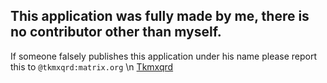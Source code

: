 ## This application was fully made by me, there is no contributor other than myself.
If someone falsely publishes this application under his name please report this to `@tkmxqrd:matrix.org` \n
[Tkmxqrd](https://github.com/tkmxqrdxddd)
